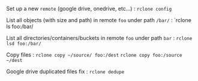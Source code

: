 Set up a new `remote` (google drive, onedrive, etc...)
: `rclone config`

List all objects (with size and path) in remote `foo` under  path `/bar/`
: `rclone ls foo:/bar/

List all directories/containers/buckets in remote `foo` under path `bar`
: `rclone lsd foo:/bar/`

Copy files
: `rclone copy ~/source/ foo:/dest`
`rclone copy foo:/source ~/dest`

Google drive duplicated files fix
: `rclone dedupe`


<!--stackedit_data:
eyJoaXN0b3J5IjpbLTExODA4NjA2NjIsMTY0ODE3MDMzOCwzOT
cwNjQ0OTEsLTExMjY2MTExOTJdfQ==
-->